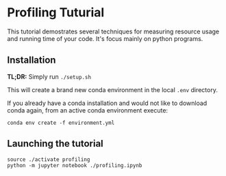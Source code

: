 # Profiling Tuturial
This tutorial demostrates several techniques for measuring resource usage and running time of your code.
It's focus mainly on python programs.

## Installation

**TL;DR:** Simply run `./setup.sh`

This will create a brand new conda environment in the local `.env` directory.

If you already have a conda installation and would not like to download conda again,
from an active conda environment execute:

```conda env create -f environment.yml```

## Launching the tutorial

```
source ./activate profiling
python -m jupyter notebook ./profiling.ipynb
```
